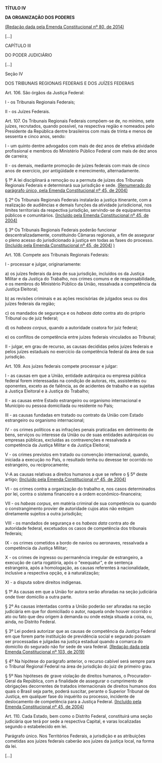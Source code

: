 **TÍTULO IV**

**DA ORGANIZAÇÃO DOS PODERES**

[(Redação dada pela Emenda Constitucional nº 80, de 2014)](http://www.planalto.gov.br/ccivil_03/constituicao/Emendas/Emc/emc80.htm#art1)

[…]

CAPÍTULO III

DO PODER JUDICIÁRIO

[…]

Seção IV

DOS TRIBUNAIS REGIONAIS FEDERAIS E DOS JUÍZES FEDERAIS

Art. 106. São órgãos da Justiça Federal: 

I - os Tribunais Regionais Federais;

II - os Juízes Federais.

Art. 107. Os Tribunais Regionais Federais compõem-se de, no mínimo, sete juízes, recrutados, quando possível, na respectiva região e nomeados pelo Presidente da República dentre brasileiros com mais de trinta e menos de sessenta e cinco anos, sendo: 

I - um quinto dentre advogados com mais de dez anos de efetiva atividade profissional e membros do Ministério Público Federal com mais de dez anos de carreira;

II - os demais, mediante promoção de juízes federais com mais de cinco anos de exercício, por antigüidade e merecimento, alternadamente.

§ 1º A lei disciplinará a remoção ou a permuta de juízes dos Tribunais Regionais Federais e determinará sua jurisdição e sede.         [(Renumerado do parágrafo único, pela Emenda Constitucional nº 45, de 2004)](http://www.planalto.gov.br/ccivil_03/constituicao/Emendas/Emc/emc45.htm#art1)   

§ 2º Os Tribunais Regionais Federais instalarão a justiça itinerante, com a realização de audiências e demais funções da atividade jurisdicional, nos limites territoriais da respectiva jurisdição, servindo-se de equipamentos públicos e comunitários.         [(Incluído pela Emenda Constitucional nº 45, de 2004)](http://www.planalto.gov.br/ccivil_03/constituicao/Emendas/Emc/emc45.htm#art1)   

§ 3º Os Tribunais Regionais Federais poderão funcionar descentralizadamente, constituindo Câmaras regionais, a fim de assegurar o pleno acesso do jurisdicionado à justiça em todas as fases do processo.       [(Incluído pela Emenda Constitucional nº 45, de 2004)](http://www.planalto.gov.br/ccivil_03/constituicao/Emendas/Emc/emc45.htm#art1)  [)](http://www.stf.jus.br/portal/peticaoInicial/verPeticaoInicial.asp?base=ADI&documento=&s1=3392&processo=3392)

Art. 108. Compete aos Tribunais Regionais Federais:

I - processar e julgar, originariamente:

a) os juízes federais da área de sua jurisdição, incluídos os da Justiça Militar e da Justiça do Trabalho, nos crimes comuns e de responsabilidade, e os membros do Ministério Público da União, ressalvada a competência da Justiça Eleitoral; 

b) as revisões criminais e as ações rescisórias de julgados seus ou dos juízes federais da região; 

c) os mandados de segurança e os *habeas data* contra ato do próprio Tribunal ou de juiz federal;

d) os *habeas corpus*, quando a autoridade coatora for juiz federal;

e) os conflitos de competência entre juízes federais vinculados ao Tribunal; 

II - julgar, em grau de recurso, as causas decididas pelos juízes federais e pelos juízes estaduais no exercício da competência federal da área de sua jurisdição.

Art. 109. Aos juízes federais compete processar e julgar: 

I - as causas em que a União, entidade autárquica ou empresa pública federal forem interessadas na condição de autoras, rés, assistentes ou oponentes, exceto as de falência, as de acidentes de trabalho e as sujeitas à Justiça Eleitoral e à Justiça do Trabalho;

II - as causas entre Estado estrangeiro ou organismo internacional e Município ou pessoa domiciliada ou residente no País;

III - as causas fundadas em tratado ou contrato da União com Estado estrangeiro ou organismo internacional;

IV - os crimes políticos e as infrações penais praticadas em detrimento de bens, serviços ou interesse da União ou de suas entidades autárquicas ou empresas públicas, excluídas as contravenções e ressalvada a competência da Justiça Militar e da Justiça Eleitoral;

V - os crimes previstos em tratado ou convenção internacional, quando, iniciada a execução no País, o resultado tenha ou devesse ter ocorrido no estrangeiro, ou reciprocamente;

V-A as causas relativas a direitos humanos a que se refere o § 5º deste artigo;        [(Incluído pela Emenda Constitucional nº 45, de 2004)](http://www.planalto.gov.br/ccivil_03/constituicao/Emendas/Emc/emc45.htm#art1) 

VI - os crimes contra a organização do trabalho e, nos casos determinados por lei, contra o sistema financeiro e a ordem econômico-financeira; 

VII - os *habeas corpus*, em matéria criminal de sua competência ou quando o constrangimento provier de autoridade cujos atos não estejam diretamente sujeitos a outra jurisdição;

VIII - os mandados de segurança e os *habeas data* contra ato de autoridade federal, excetuados os casos de competência dos tribunais federais;

IX - os crimes cometidos a bordo de navios ou aeronaves, ressalvada a competência da Justiça Militar;

X - os crimes de ingresso ou permanência irregular de estrangeiro, a execução de carta rogatória, após o "exequatur", e de sentença estrangeira, após a homologação, as causas referentes à nacionalidade, inclusive a respectiva opção, e à naturalização; 

XI - a disputa sobre direitos indígenas.

§ 1º As causas em que a União for autora serão aforadas na seção judiciária onde tiver domicílio a outra parte.

§ 2º As causas intentadas contra a União poderão ser aforadas na seção judiciária em que for domiciliado o autor, naquela onde houver ocorrido o ato ou fato que deu origem à demanda ou onde esteja situada a coisa, ou, ainda, no Distrito Federal.

§ 3º Lei poderá autorizar que as causas de competência da Justiça Federal em que forem parte instituição de previdência social e segurado possam ser processadas e julgadas na justiça estadual quando a comarca do domicílio do segurado não for sede de vara federal.       [(Redação dada pela Emenda Constitucional nº 103, de 2019)](http://www.planalto.gov.br/ccivil_03/constituicao/Emendas/Emc/emc103.htm#art1)

§ 4º Na hipótese do parágrafo anterior, o recurso cabível será sempre para o Tribunal Regional Federal na área de jurisdição do juiz de primeiro grau.

§ 5º Nas hipóteses de grave violação de direitos humanos, o Procurador-Geral da República, com a finalidade de assegurar o cumprimento de obrigações decorrentes de tratados internacionais de direitos humanos dos quais o Brasil seja parte, poderá suscitar, perante o Superior Tribunal de Justiça, em qualquer fase do inquérito ou processo, incidente de deslocamento de competência para a Justiça Federal.         [(Incluído pela Emenda Constitucional nº 45, de 2004)](http://www.planalto.gov.br/ccivil_03/constituicao/Emendas/Emc/emc45.htm#art109)

Art. 110. Cada Estado, bem como o Distrito Federal, constituirá uma seção judiciária que terá por sede a respectiva Capital, e varas localizadas segundo o estabelecido em lei. 

Parágrafo único. Nos Territórios Federais, a jurisdição e as atribuições cometidas aos juízes federais caberão aos juízes da justiça local, na forma da lei.

[…]
